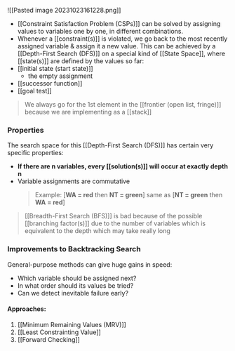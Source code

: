 ![[Pasted image 20231023161228.png]]
- [[Constraint Satisfaction Problem (CSPs)]] can be solved by assigning values to variables one by one, in different combinations.
- Whenever a [[constraint(s)]] is violated, we go back to the most recently assigned variable & assign it a new value.
This can be achieved by a [[Depth-First Search (DFS)]] on a special kind of [[State Space]], where [[state(s)]] are defined by the values so far:
- [[initial state (start state)]]
	- the empty assignment
- [[successor function]]
- [[goal test]]

>We always go for the 1st element in the [[frontier (open list, fringe)]] because we are implementing as a [[stack]]

### Properties
The search space for this [[Depth-First Search (DFS)]] has certain very specific properties:
- **If there are n variables, every [[solution(s)]] will occur at exactly depth n**
- Variable assignments are commutative
    > Example: [**WA = red** then **NT = green**] same as [**NT = green** then **WA = red**]

> [[Breadth-First Search (BFS)]] is bad because of the possible [[branching factor(s)]] due to the number of variables which is equivalent to the depth which may take really long

### Improvements to Backtracking Search
General-purpose methods can give huge gains in speed:
- Which variable should be assigned next?
- In what order should its values be tried?
- Can we detect inevitable failure early?
#### Approaches:
1. [[Minimum Remaining Values (MRV)]]
2. [[Least Constrainting Value]]
3. [[Forward Checking]]